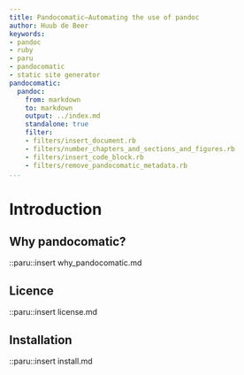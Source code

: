 ```yaml
---
title: Pandocomatic—Automating the use of pandoc
author: Huub de Beer
keywords:
- pandoc
- ruby
- paru
- pandocomatic
- static site generator
pandocomatic:
  pandoc:
    from: markdown
    to: markdown
    output: ../index.md
    standalone: true
    filter: 
    - filters/insert_document.rb
    - filters/number_chapters_and_sections_and_figures.rb
    - filters/insert_code_block.rb
    - filters/remove_pandocomatic_metadata.rb
...
```



# Introduction

## Why pandocomatic?

::paru::insert why_pandocomatic.md

## Licence

::paru::insert license.md

## Installation

::paru::insert install.md

